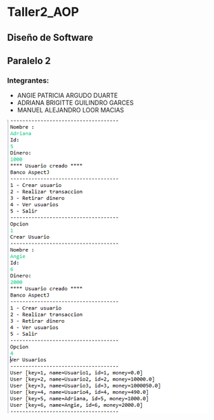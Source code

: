 # Taller2_AOP
## Diseño de Software
## Paralelo 2
### **Integrantes:**
- ANGIE PATRICIA ARGUDO DUARTE 
- ADRIANA BRIGITTE GUILINDRO GARCES
- MANUEL ALEJANDRO LOOR MACIAS

![Aspecto Usuario creado](screenshot_Parte2_UsuarioCreado.PNG)

